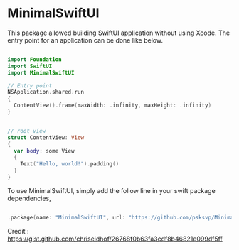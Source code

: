 # MinimalSwiftUI

This package allowed building SwiftUI application without using Xcode. The entry point for an application can be done like below. 

~~~swift 

import Foundation
import SwiftUI
import MinimalSwiftUI

// Entry point
NSApplication.shared.run
{
  ContentView().frame(maxWidth: .infinity, maxHeight: .infinity)
}


// root view
struct ContentView: View
{
  var body: some View
  {
    Text("Hello, world!").padding()
  }
}


~~~

To use MinimalSwiftUI, simply add the follow line in your swift package dependencies,

~~~swift 

.package(name: "MinimalSwiftUI", url: "https://github.com/psksvp/MinimalSwiftUI", .branch("main"))

~~~


Credit : https://gist.github.com/chriseidhof/26768f0b63fa3cdf8b46821e099df5ff
